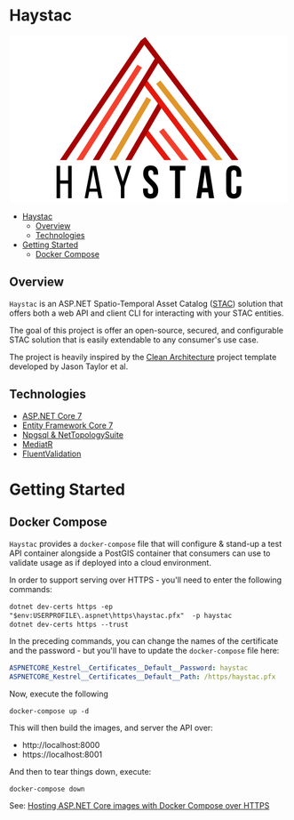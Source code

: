 # Haystac
![Alt text](<images/HaySTAC_Logo_500x300.png>)

- [Haystac](#haystac)
  - [Overview](#overview)
  - [Technologies](#technologies)
- [Getting Started](#getting-started)
  - [Docker Compose](#docker-compose)

## Overview

`Haystac` is an ASP.NET Spatio-Temporal Asset Catalog ([STAC](https://github.com/radiantearth/stac-spec)) solution that offers both a web API and client CLI for interacting with your STAC entities.

The goal of this project is offer an open-source, secured, and configurable STAC solution that is easily extendable to any consumer's use case.

The project is heavily inspired by the [Clean Architecture](https://github.com/jasontaylordev/CleanArchitecture/tree/net7.0) project template developed by Jason Taylor et al.

## Technologies
* [ASP.NET Core 7](https://docs.microsoft.com/en-us/aspnet/core/introduction-to-aspnet-core)
* [Entity Framework Core 7](https://docs.microsoft.com/en-us/ef/core/)
* [Npgsql & NetTopologySuite](https://www.npgsql.org/efcore/mapping/nts.html?tabs=with-datasource)
* [MediatR](https://github.com/jbogard/MediatR)
* [FluentValidation](https://fluentvalidation.net/)

# Getting Started

## Docker Compose

`Haystac` provides a `docker-compose` file that will configure & stand-up a test API container alongside a PostGIS container that consumers can use to validate usage as if deployed into a cloud environment.

In order to support serving over HTTPS - you'll need to enter the following commands:
```shell
dotnet dev-certs https -ep "$env:USERPROFILE\.aspnet\https\haystac.pfx"  -p haystac
dotnet dev-certs https --trust
```

In the preceding commands, you can change the names of the certificate and the password - but you'll have to update the `docker-compose` file here:

```yaml
ASPNETCORE_Kestrel__Certificates__Default__Password: haystac
ASPNETCORE_Kestrel__Certificates__Default__Path: /https/haystac.pfx
```

Now, execute the following
```shell
docker-compose up -d
```

This will then build the images, and server the API over:
- http://localhost:8000
- https://localhost:8001

And then to tear things down, execute:
```shell
docker-compose down
```

See: [Hosting ASP.NET Core images with Docker Compose over HTTPS](https://learn.microsoft.com/en-us/aspnet/core/security/docker-compose-https?view=aspnetcore-7.0)